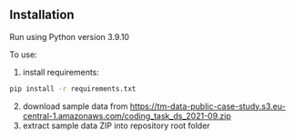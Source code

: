 ## Installation

Run using Python version 3.9.10

To use:

1. install requirements:
```bash
pip install -r requirements.txt
```
2. download sample data from https://tm-data-public-case-study.s3.eu-central-1.amazonaws.com/coding_task_ds_2021-09.zip
3. extract sample data ZIP into repository root folder
